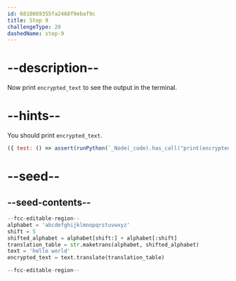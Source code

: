 ```yaml
---
id: 6810869355fa2468f9ebaf9c
title: Step 9
challengeType: 20
dashedName: step-9
---
```


# --description--

Now print `encrypted_text` to see the output in the terminal.

# --hints--

You should print `encrypted_text`.

```js
({ test: () => assert(runPython(`_Node(_code).has_call("print(encrypted_text)")`)) })
```

# --seed--

## --seed-contents--

```py
--fcc-editable-region--
alphabet = 'abcdefghijklmnopqrstuvwxyz'
shift = 5
shifted_alphabet = alphabet[shift:] + alphabet[:shift]
translation_table = str.maketrans(alphabet, shifted_alphabet)
text = 'hello world'
encrypted_text = text.translate(translation_table)

--fcc-editable-region--
```
